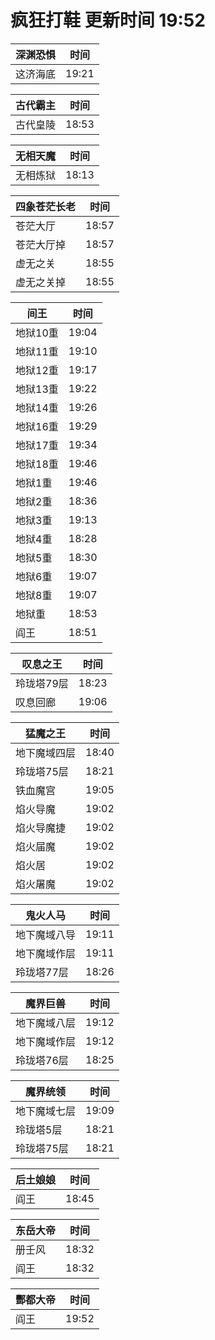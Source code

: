 # 疯狂打鞋 更新时间 19:52

| 深渊恐惧   | 时间    |
|--------|-------|
| 这济海底 | 19:21 |

| 古代霸主   | 时间    |
|--------|-------|
| 古代皇陵 | 18:53 |

| 无相天魔   | 时间    |
|--------|-------|
| 无相炼狱 | 18:13 |

| 四象苍茫长老   | 时间    |
|--------|-------|
| 苍茫大厅 | 18:57 |
| 苍茫大厅掉 | 18:57 |
| 虚无之关 | 18:55 |
| 虚无之关掉 | 18:55 |

| 间王   | 时间    |
|--------|-------|
| 地狱10重 | 19:04 |
| 地狱11重 | 19:10 |
| 地狱12重 | 19:17 |
| 地狱13重 | 19:22 |
| 地狱14重 | 19:26 |
| 地狱16重 | 19:29 |
| 地狱17重 | 19:34 |
| 地狱18重 | 19:46 |
| 地狱1重 | 19:46 |
| 地狱2重 | 18:36 |
| 地狱3重 | 19:13 |
| 地狱4重 | 18:28 |
| 地狱5重 | 18:30 |
| 地狱6重 | 19:07 |
| 地狱8重 | 19:07 |
| 地狱重 | 18:53 |
| 阎王 | 18:51 |

| 叹息之王   | 时间    |
|--------|-------|
| 玲珑塔79层 | 18:23 |
| 叹息回廊 | 19:06 |

| 猛魔之王   | 时间    |
|--------|-------|
| 地下魔域四层 | 18:40 |
| 玲珑塔75层 | 18:21 |
| 铁血魔宫 | 19:05 |
| 焰火导魔 | 19:02 |
| 焰火导魔捷 | 19:02 |
| 焰火届魔 | 19:02 |
| 焰火居 | 19:02 |
| 焰火屠魔 | 19:02 |

| 鬼火人马   | 时间    |
|--------|-------|
| 地下魔域八导 | 19:11 |
| 地下魔域作层 | 19:11 |
| 玲珑塔77层 | 18:26 |

| 魔界巨兽   | 时间    |
|--------|-------|
| 地下魔域八层 | 19:12 |
| 地下魔域作层 | 19:12 |
| 玲珑塔76层 | 18:25 |

| 魔界统领   | 时间    |
|--------|-------|
| 地下魔域七层 | 19:09 |
| 玲珑塔5层 | 18:21 |
| 玲珑塔75层 | 18:21 |

| 后土娘娘   | 时间    |
|--------|-------|
| 阎王 | 18:45 |

| 东岳大帝   | 时间    |
|--------|-------|
| 册壬风 | 18:32 |
| 阎王 | 18:32 |

| 酆都大帝   | 时间    |
|--------|-------|
| 阎王 | 19:52 |